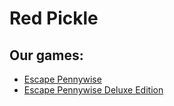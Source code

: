 <h1>Red Pickle</h1>
<h2>Our games:</h2>
<ul>
  <li><a href="https://thefroggoesmoo.itch.io/escape-pennywise">Escape Pennywise</a></li>
  <li><a href="https://red-pickle-studios.itch.io/escape-pennywise-deluxe-edition">Escape Pennywise Deluxe Edition</a></li>
</ul>
